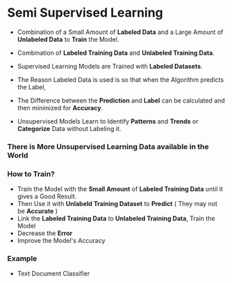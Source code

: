 # Semi Supervised Learning

- Combination of a Small Amount of **Labeled Data** and a Large Amount of **Unlabeled Data** to **Train** the Model.
- Combination of **Labeled Training Data** and **Unlabeled Training Data**.
- Supervised Learning Models are Trained with **Labeled Datasets**.
- The Reason Labeled Data is used is so that when the Algorithm predicts the Label,
- The Difference between the **Prediction** and **Label** can be calculated and then minimized for **Accuracy**.

- Unsupervised Models Learn to Identify **Patterns** and **Trends** or **Categorize** Data without Labeling it.

### There is More Unsupervised Learning Data available in the World

### How to Train?
- Train the Model with the **Small Amount** of **Labeled Training Data** until it gives a Good Result.
- Then Use it with **Unlabeld Training Dataset** to **Predict** ( They may not be **Accurate** )
- Link the **Labeled Training Data** to **Unlabeled Training Data**, Train the Model 
- Decrease the **Error**
- Improve the Model's Accuracy

### Example
- Text Document Classifier 
